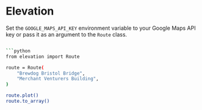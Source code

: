 # Elevation

Set the `GOOGLE_MAPS_API_KEY` environment variable to your Google Maps API key or
pass it as an argument to the `Route` class.

```bash

```python
from elevation import Route

route = Route(
    "Brewdog Bristol Bridge",
    "Merchant Venturers Building",
)

route.plot()
route.to_array()
```
